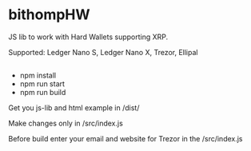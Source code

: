 # bithompHW
JS lib to work with Hard Wallets supporting XRP.

Supported: Ledger Nano S, Ledger Nano X, Trezor, Ellipal

##
- npm install
- npm run start
- npm run build

Get you js-lib and html example in /dist/

Make changes only in /src/index.js

Before build enter your email and website for Trezor in the /src/index.js
